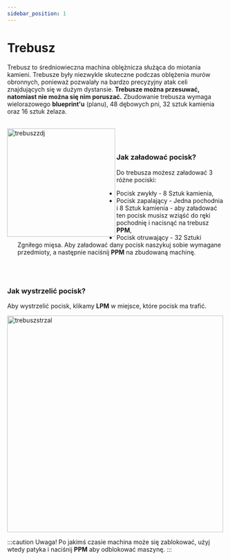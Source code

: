 ```yaml
---
sidebar_position: 1
---
```


# Trebusz
Trebusz to średniowieczna machina oblężnicza służąca do miotania kamieni. Trebusze były niezwykle skuteczne podczas oblężenia murów obronnych, ponieważ pozwalały na bardzo precyzyjny atak celi znajdujących się w dużym dystansie. **Trebusze można przesuwać, natomiast nie można się nim poruszać.**
Zbudowanie trebusza wymaga wielorazowego **blueprint'u** (planu), 48 dębowych pni, 32 sztuk kamienia oraz 16 sztuk żelaza.
<br></br>
<div class="box">
    <img 
    src={require('./img/trebusz.png').default}
    align="left"
    alt="trebuszzdj"
    width="250"
    />
</div>



<br></br>

### Jak załadować pocisk?
Do trebusza możesz załadować 3 różne pociski:
- Pocisk zwykły - 8 Sztuk kamienia,
- Pocisk zapalający - Jedna pochodnia i 8 Sztuk kamienia - aby załadować ten pocisk musisz wziąść do ręki pochodnię i nacisnąć na trebusz **PPM**,
- Pocisk otruwający - 32 Sztuki Zgniłego mięsa.
Aby załadować dany pocisk naszykuj sobie wymagane przedmioty, a następnie naciśnij **PPM** na zbudowaną machinę.

<br></br>


### Jak wystrzelić pocisk?
Aby wystrzelić pocisk, klikamy **LPM** w miejsce, które pocisk ma trafić. 

<div class="box">
    <img 
    src={require('./img/trebuszladowanie.gif').default}
    alt="trebuszstrzal"
    width="500"
    />
</div>

:::caution Uwaga!
Po jakimś czasie machina może się zablokować, użyj wtedy patyka i naciśnij **PPM** aby odblokować maszynę.
:::
